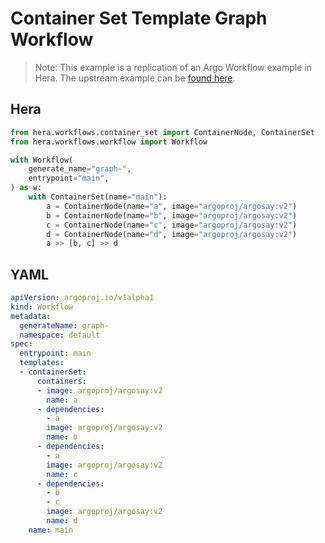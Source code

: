 # Container Set Template  Graph Workflow

> Note: This example is a replication of an Argo Workflow example in Hera. The upstream example can be [found here](https://github.com/argoproj/argo-workflows/blob/master/examples/container-set-template/graph-workflow.yaml).



## Hera

```python
from hera.workflows.container_set import ContainerNode, ContainerSet
from hera.workflows.workflow import Workflow

with Workflow(
    generate_name="graph-",
    entrypoint="main",
) as w:
    with ContainerSet(name="main"):
        a = ContainerNode(name="a", image="argoproj/argosay:v2")
        b = ContainerNode(name="b", image="argoproj/argosay:v2")
        c = ContainerNode(name="c", image="argoproj/argosay:v2")
        d = ContainerNode(name="d", image="argoproj/argosay:v2")
        a >> [b, c] >> d
```

## YAML

```yaml
apiVersion: argoproj.io/v1alpha1
kind: Workflow
metadata:
  generateName: graph-
  namespace: default
spec:
  entrypoint: main
  templates:
  - containerSet:
      containers:
      - image: argoproj/argosay:v2
        name: a
      - dependencies:
        - a
        image: argoproj/argosay:v2
        name: b
      - dependencies:
        - a
        image: argoproj/argosay:v2
        name: c
      - dependencies:
        - b
        - c
        image: argoproj/argosay:v2
        name: d
    name: main
```
